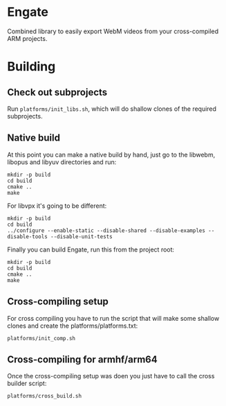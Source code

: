 # Engate

Combined library to easily export WebM videos from your cross-compiled ARM projects.

# Building

## Check out subprojects

Run `platforms/init_libs.sh`, which will do shallow clones of the required subprojects.

## Native build

At this point you can make a native build by hand, just go to the libwebm, libopus and libyuv directories and run:

```
mkdir -p build
cd build
cmake ..
make
```

For libvpx it's going to be different:

```
mkdir -p build
cd build
../configure --enable-static --disable-shared --disable-examples --disable-tools --disable-unit-tests
```

Finally you can build Engate, run this from the project root:

```
mkdir -p build
cd build
cmake ..
make
```

## Cross-compiling setup

For cross compiling you have to run the script that will make some shallow clones and create the platforms/platforms.txt:

```
platforms/init_comp.sh
```

## Cross-compiling for armhf/arm64

Once the cross-compiling setup was doen you just have to call the cross builder script:

```
platforms/cross_build.sh
```
